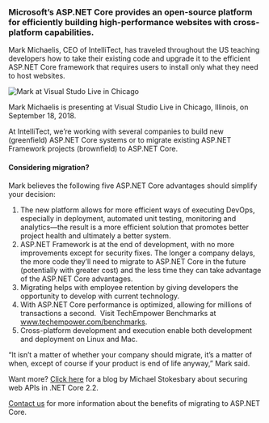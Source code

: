 

### Microsoft’s ASP.NET Core provides an open-source platform for efficiently building high-performance websites with cross-platform capabilities.

Mark Michaelis, CEO of IntelliTect, has traveled throughout the US teaching developers how to take their existing code and upgrade it to the efficient ASP.NET Core framework that requires users to install only what they need to host websites.

![Mark at Visual Studo Live in Chicago](https://intellitect.com/wp-content/uploads/2018/11/Mark-VS-Live-Chicago-2018-1024x768.jpeg "ASP.NET Core: Mark Michaelis’ 5 Key Reasons to Migrate")

Mark Michaelis is presenting at Visual Studio Live in Chicago, Illinois, on September 18, 2018.

At IntelliTect, we’re working with several companies to build new (greenfield) ASP.NET Core systems or to migrate existing ASP.NET Framework projects (brownfield) to ASP.NET Core.

#### Considering migration?

Mark believes the following five ASP.NET Core advantages should simplify your decision:

1. The new platform allows for more efficient ways of executing DevOps, especially in deployment, automated unit testing, monitoring and analytics—the result is a more efficient solution that promotes better project health and ultimately a better system.
2. ASP.NET Framework is at the end of development, with no more improvements except for security fixes. The longer a company delays, the more code they’ll need to migrate to ASP.NET Core in the future (potentially with greater cost) and the less time they can take advantage of the ASP.NET Core advantages.
3. Migrating helps with employee retention by giving developers the opportunity to develop with current technology.
4. With ASP.NET Core performance is optimized, allowing for millions of transactions a second.  Visit TechEmpower Benchmarks at www.techempower.com/benchmarks.
5. Cross-platform development and execution enable both development and deployment on Linux and Mac.

“It isn’t a matter of whether your company should migrate, it’s a matter of when, except of course if your product is end of life anyway,” Mark said.

Want more? [Click here](/securing-web-api-dotnetcore-2-2/) for a blog by Michael Stokesbary about securing web APIs in .NET Core 2.2.

[Contact us](/about/contact-us/) for more information about the benefits of migrating to ASP.NET Core.
